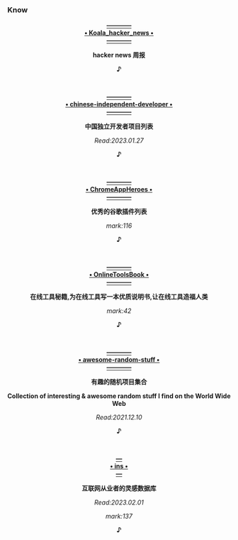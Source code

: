 ### Know
  <p align="center"><a href="https://github.com/ZutJoe/Koala_hacker_news">
                                                            <b>————<br>• Koala_hacker_news •<br>————</b>
  </a></p>
  <p align="center">                                                  <b>hacker news 周报</b></p>
  </a></p>
  <p align="center"><b>♪</b></p><br>

  <p align="center"><a href="https://github.com/1c7/chinese-independent-developer">
                                                     <b>————<br>• chinese-independent-developer •<br>————</b>
  </a></p>
  <p align="center">                                           <b>中国独立开发者项目列表</b></p>
  </a></p>
                                                         <p align="center"><i>Read:2023.01.27</i></p>
  <p align="center"><b>♪</b></p><br>
  
  <p align="center"><a href="https://github.com/zhaoolee/ChromeAppHeroes">
                                                            <b>————<br>• ChromeAppHeroes •<br>————</b>
  </a></p>
  <p align="center">                                               <b>优秀的谷歌插件列表</b></p>
  </a></p>
                                                         <p align="center"><i>mark:116</i></p>
  <p align="center"><b>♪</b></p><br>
  
  <p align="center"><a href="https://github.com/zhaoolee/OnlineToolsBook">
                                                            <b>————<br>• OnlineToolsBook •<br>————</b>
  </a></p>
  <p align="center">                        <b>在线工具秘籍,为在线工具写一本优质说明书,让在线工具造福人类</b></p>
  </a></p>
                                                         <p align="center"><i>mark:42</i></p>
  <p align="center"><b>♪</b></p><br>
  
  <p align="center"><a href="https://github.com/ahmadawais/awesome-random-stuff">
                                                            <b>————<br>• awesome-random-stuff •<br>————</b>
  </a></p>
  <p align="center">                                                  <b>有趣的随机项目集合</b></p>
  <p align="center">                   <b>Collection of interesting & awesome random stuff I find on the World Wide Web</b></p>
  </a></p>
                                                         <p align="center"><i>Read:2021.12.10</i></p>
  <p align="center"><b>♪</b></p><br>
  
  <p align="center"><a href="https://github.com/zhaoolee/ins">
                                                            <b>—<br>• ins •<br>—</b>
  </a></p>
  <p align="center">                                        <b>互联网从业者的灵感数据库</b></p>
  </a></p>
                                                         <p align="center"><i>Read:2023.02.01</i></p>
                                                            <p align="center"><i>mark:137</i></p>
  <p align="center"><b>♪</b></p><br>
